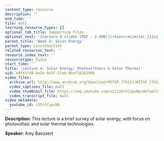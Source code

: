 ```yaml
---
content_type: resource
description: ''
end_time: ''
file: null
learning_resource_types: []
optional_tab_title: Supporting Files
optional_text: '[Lecture 4 slides (PDF - 2.0MB)](resources/mitec_711s11_lec04)'
parent_title: 'Week 4: Solar Energy'
parent_type: CourseSection
related_resources_text: ''
resource_index_text: ''
resourcetype: Video
start_time: ''
title: 'Lecture 4: Solar Energy: Photovoltaics & Solar Thermal'
uid: e9f41fd0-6a5e-9e2f-1fab-8bef1626199b
video_files:
  archive_url: http://www.archive.org/download/MITSP.775S11/MITSP_775S11lec04_300k.mp4
  video_captions_file: null
  video_thumbnail_file: https://img.youtube.com/vi/i35rFCupvNA/default.jpg
  video_transcript_file: null
video_metadata:
  youtube_id: i35rFCupvNA
---
```


**Description:** This lecture is a brief survey of solar energy, with focus on photovoltaic and solar thermal technologies.

**Speaker:** Amy Banzaert